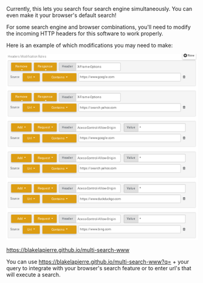 Currently, this lets you search four search engine simultaneously. You can even make it your browser's default search!

For some search engine and browser combinations, you'll need to modify the incoming HTTP headers for this software to work properly.

Here is an example of which modifications you may need to make:

![Example Modifications](docs/http_header_modifications.png)

https://blakelapierre.github.io/multi-search-www

You can use https://blakelapierre.github.io/multi-search-www?q= + your query to integrate with your browser's search feature or to enter url's that will execute a search.